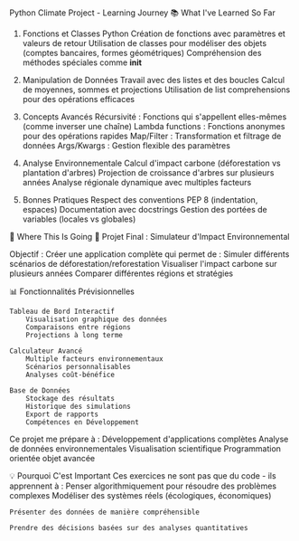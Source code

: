 Python Climate Project - Learning Journey
📚 What I've Learned So Far
1. Fonctions et Classes Python
    Création de fonctions avec paramètres et valeurs de retour
    Utilisation de classes pour modéliser des objets (comptes bancaires, formes géométriques)
    Compréhension des méthodes spéciales comme __init__

2. Manipulation de Données
    Travail avec des listes et des boucles
    Calcul de moyennes, sommes et projections
    Utilisation de list comprehensions pour des opérations efficaces

3. Concepts Avancés
    Récursivité : Fonctions qui s'appellent elles-mêmes (comme inverser une chaîne)
    Lambda functions : Fonctions anonymes pour des opérations rapides
    Map/Filter : Transformation et filtrage de données
    Args/Kwargs : Gestion flexible des paramètres

4. Analyse Environnementale
    Calcul d'impact carbone (déforestation vs plantation d'arbres)
    Projection de croissance d'arbres sur plusieurs années
    Analyse régionale dynamique avec multiples facteurs

5. Bonnes Pratiques
    Respect des conventions PEP 8 (indentation, espaces)
    Documentation avec docstrings
    Gestion des portées de variables (locales vs globales)

🎯 Where This Is Going
🌱 Projet Final : Simulateur d'Impact Environnemental

Objectif : Créer une application complète qui permet de :
    Simuler différents scénarios de déforestation/reforestation
    Visualiser l'impact carbone sur plusieurs années
    Comparer différentes régions et stratégies

📊 Fonctionnalités Prévisionnelles

    Tableau de Bord Interactif
        Visualisation graphique des données
        Comparaisons entre régions
        Projections à long terme

    Calculateur Avancé
        Multiple facteurs environnementaux
        Scénarios personnalisables
        Analyses coût-bénéfice

    Base de Données
        Stockage des résultats
        Historique des simulations
        Export de rapports
        Compétences en Développement

Ce projet me prépare à :
    Développement d'applications complètes
    Analyse de données environnementales
    Visualisation scientifique
    Programmation orientée objet avancée


💡 Pourquoi C'est Important
Ces exercices ne sont pas que du code - ils apprennent à :
    Penser algorithmiquement pour résoudre des problèmes complexes
    Modéliser des systèmes réels (écologiques, économiques)

    Présenter des données de manière compréhensible

    Prendre des décisions basées sur des analyses quantitatives
